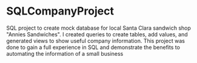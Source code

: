 # SQLCompanyProject
SQL project to create mock database for local Santa Clara sandwich shop "Annies Sandwiches". I created queries to create tables, add values, and generated views to show useful company information. This project was done to gain a full experience in SQL and demonstrate the benefits to automating the information of a small business
